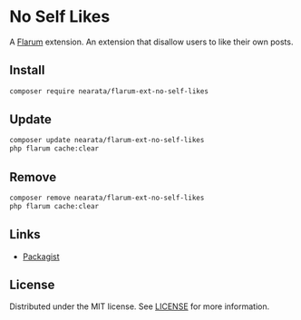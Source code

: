 # No Self Likes

A [Flarum](http://flarum.org) extension. An extension that disallow users to like their own posts.

## Install

```sh
composer require nearata/flarum-ext-no-self-likes
```

## Update

```sh
composer update nearata/flarum-ext-no-self-likes
php flarum cache:clear
```

## Remove

```sh
composer remove nearata/flarum-ext-no-self-likes
php flarum cache:clear
```

## Links

- [Packagist](https://packagist.org/packages/nearata/flarum-ext-no-self-likes)

## License

Distributed under the MIT license. See [LICENSE](LICENSE) for more information.
